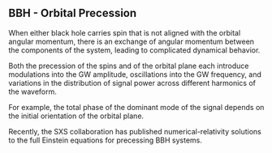 ## BBH - Orbital Precession

When either black hole carries spin that is not aligned with the orbital angular momentum, there is an exchange of angular momentum between the components of the system, leading to complicated dynamical behavior.

Both the precession of the spins and of the orbital plane each introduce modulations into the GW amplitude, oscillations into the GW frequency, and variations in the distribution of signal power across different harmonics of the waveform.

For example, the total phase of the dominant mode of the signal depends on the initial orientation of the orbital plane.

Recently, the SXS collaboration has published numerical-relativity solutions to the full Einstein equations for precessing BBH systems.